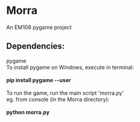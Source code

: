 # Morra
An EM108 pygame project

## Dependencies: 
pygame <br />
To install pygame on Windows, execute in terminal: <br /><br />
**pip install pygame --user**  <br /><br />
To run the game, run the main script 'morra.py' <br />
eg. from console (in the Morra directory): <br /><br />
**python morra.py**
